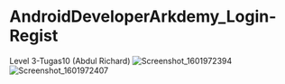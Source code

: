 # AndroidDeveloperArkdemy_Login-Regist
 Level 3-Tugas10 (Abdul Richard)
![Screenshot_1601972394](https://user-images.githubusercontent.com/49888665/95177230-289b3700-07e8-11eb-9b0d-dd2029a6d194.png)
![Screenshot_1601972407](https://user-images.githubusercontent.com/49888665/95177241-2c2ebe00-07e8-11eb-924b-e3823709bc76.png)

